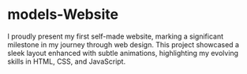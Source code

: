 # models-Website
 I proudly present my first self-made website, marking a significant milestone in my journey through web design. This project showcased a sleek layout enhanced with subtle animations, highlighting my evolving skills in HTML, CSS, and JavaScript. 
